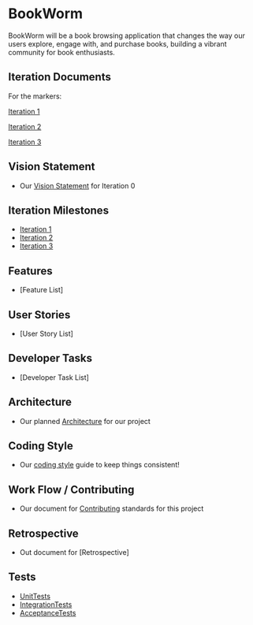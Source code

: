 
# BookWorm

BookWorm will be a book browsing application that changes the way our users explore, engage with, and purchase books, building a vibrant community for book enthusiasts.

## Iteration Documents
For the markers:

[Iteration 1](#)

[Iteration 2](#)

[Iteration 3](#)


## Vision Statement
- Our [Vision Statement](https://code.cs.umanitoba.ca/3350-summer2023/teamhonda-13/-/blob/main/docs/Vision%20Statement.md) for Iteration 0


## Iteration Milestones

- [Iteration 1](https://code.cs.umanitoba.ca/3350-summer2023/teamhonda-13/-/milestones/2#tab-issues)
- [Iteration 2](https://code.cs.umanitoba.ca/3350-summer2023/teamhonda-13/-/milestones/3#tab-issues)
- [Iteration 3](https://code.cs.umanitoba.ca/3350-summer2023/teamhonda-13/-/milestones/4#tab-issues)



## Features
- [Feature List]


## User Stories
- [User Story List]


## Developer Tasks
- [Developer Task List]


## Architecture
- Our planned [Architecture](link) for our project


## Coding Style
- Our [coding style](link) guide to keep things consistent!


## Work Flow / Contributing
- Our document for [Contributing](link) standards for this project


## Retrospective
- Out document for [Retrospective]

## Tests
- [UnitTests](link)
- [IntegrationTests](link)
- [AcceptanceTests](link)
